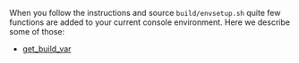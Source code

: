 When you follow the instructions and source `build/envsetup.sh` quite few functions are added to your current console environment. Here we describe some of those:

* [get_build_var](android-build-system/hmm-commands/get-build-var)